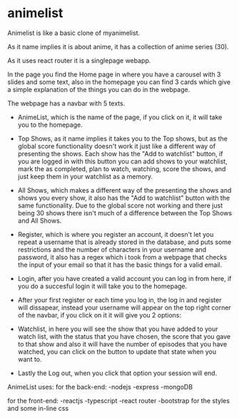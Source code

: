 # animelist

Animelist is like a basic clone of myanimelist.

As it name implies it is about anime, it has a collection of anime series (30).

As it uses react router it is a singlepage webapp.

In the page you find the Home page in where you have a carousel with 3 slides and some text, also in the
homepage you can find 3 cards which give a simple explanation of the things you can do in the webpage.

The webpage has a navbar with 5 texts.
- AnimeList, which is the name of the page, if you click on it, it will take you to the homepage.
- Top Shows, as it name implies it takes you to the Top shows, but as the global score functionality doesn't work
  it just like a different way of presenting the shows. Each show has the "Add to watchlist" button, if you are
  logged in with this button you can add shows to your watchlist, mark the as completed, plan to watch, watching,
  score the shows, and just keep them in your watchlist as a memory.
- All Shows, which makes a different way of the presenting the shows and shows you every show, it also has the
  "Add to watchlist" button with the same functionality. Due to the global score not working and there just being
  30 shows there isn't much of a difference between the Top Shows and All Shows.
- Register, which is where you register an account, it doesn't let you repeat a username that is already stored in
  the database, and puts some restrictions and the number of characters in your username and password, it also has 
  a regex which i took from a webpage that checks the input of your email so that it has the basic things for a valid
  email.
- Login, after you have created a valid account you can log in from here, if you do a succesful login it will take you
  to the homepage.

- After your first register or each time you log in, the log in and register will dissapear, instead your username will
  appear on the top right corner of the navbar, if you click on it it will give you 2 options:
- Watchlist, in here you will see the show that you have added to your watch list, with the status that you have chosen, 
  the score that you gave to that show and also it will have the number of episodes that you have watched, you can click
  on the button to update that state when you want to.
- Lastly the Log out, when you click that option your session will end.

AnimeList uses:
  for the back-end:
    -nodejs
    -express
    -mongoDB
  
  for the front-end:
    -reactjs
    -typescript
    -react router
    -bootstrap for the styles and some in-line css

